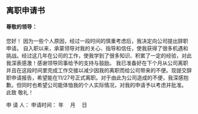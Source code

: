 ## 离职申请书
#### 尊敬的领导：
您好！
因为一些个人原因，经过一段时间的慎重考虑后，我决定向公司提出辞职申请。
自入职以来，承蒙领导对我的关心、指导和信任，使我获得了很多机遇和挑战。经过这几年在公司的工作，使我学到了很多知识、积累了一定的经验，对此我深表感激！感谢领导同事给予的支持与鼓励。
我已准备好在下个月从公司离职并且在这段时间里完成工作交接以减少因我的离职而给公司带来的不便。现提交辞职申请报告，希望能在11/27号正式离职。对于由此为公司造成的不便，我深感抱歉。但同时也希望公司能体恤我的个人实际情况，对我的申请予以考虑并批准。
此致
敬礼！

申 请 人：
    申请时间：   年 　月　 日
